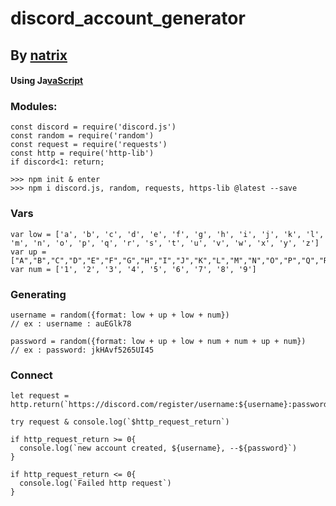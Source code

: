 # discord_account_generator
## By [natrix](https://github.com/natrixdev)

#### Using Ja[vaScript](https://js.org)

### Modules:

```JS 
const discord = require('discord.js')
const random = require('random')
const request = require('requests')
const http = require('http-lib')
if discord<1: return;
```
```JS
>>> npm init & enter
>>> npm i discord.js, random, requests, https-lib @latest --save
```
### Vars 

```JS 
var low = ['a', 'b', 'c', 'd', 'e', 'f', 'g', 'h', 'i', 'j', 'k', 'l', 'm', 'n', 'o', 'p', 'q', 'r', 's', 't', 'u', 'v', 'w', 'x', 'y', 'z']
var up = ["A","B","C","D","E","F","G","H","I","J","K","L","M","N","O","P","Q","R","S","T","U","V","W","X","Y","Z"]
var num = ['1', '2', '3', '4', '5', '6', '7', '8', '9']
```

### Generating 

```JS
username = random({format: low + up + low + num})                      // ex : username : auEGlk78

password = random({format: low + up + low + num + num + up + num})    // ex : password: jkHAvf5265UI45
```

### Connect 

```JS 
let request = http.return(`https://discord.com/register/username:${username}:password:${password}`)

try request & console.log(`$http_request_return`)

if http_request_return >= 0{
  console.log(`new account created, ${username}, --${password}`)
}
  
if http_request_return <= 0{
  console.log(`Failed http request`)
}
```


